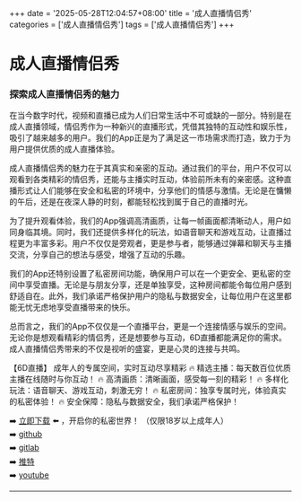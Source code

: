 +++
date = '2025-05-28T12:04:57+08:00'
title = '成人直播情侣秀'
categories = ['成人直播情侣秀']
tags = ['成人直播情侣秀']
+++

# 成人直播情侣秀

### 探索成人直播情侣秀的魅力

在当今数字时代，视频和直播已成为人们日常生活中不可或缺的一部分。特别是在成人直播领域，情侣秀作为一种新兴的直播形式，凭借其独特的互动性和娱乐性，吸引了越来越多的用户。我们的App正是为了满足这一市场需求而打造，致力于为用户提供优质的成人直播体验。

成人直播情侣秀的魅力在于其真实和亲密的互动。通过我们的平台，用户不仅可以观看到各类精彩的情侣秀，还能与主播实时互动，体验前所未有的亲密感。这种直播形式让人们能够在安全和私密的环境中，分享他们的情感与激情。无论是在慵懒的午后，还是在夜深人静的时刻，都能轻松找到属于自己的直播时光。

为了提升观看体验，我们的App强调高清画质，让每一帧画面都清晰动人，用户如同身临其境。同时，我们还提供多样化的玩法，如语音聊天和游戏互动，让直播过程更为丰富多彩。用户不仅仅是旁观者，更是参与者，能够通过弹幕和聊天与主播交流，分享自己的想法与感受，增强了互动的乐趣。

我们的App还特别设置了私密房间功能，确保用户可以在一个更安全、更私密的空间中享受直播。无论是与朋友分享，还是单独享受，这种房间都能令每位用户感到舒适自在。此外，我们承诺严格保护用户的隐私与数据安全，让每位用户在这里都能无忧无虑地享受直播带来的快乐。

总而言之，我们的App不仅仅是一个直播平台，更是一个连接情感与娱乐的空间。无论你是想观看精彩的情侣秀，还是想要参与互动，6D直播都能满足你的需求。成人直播情侣秀带来的不仅是视听的盛宴，更是心灵的连接与共鸣。

【6D直播】
成年人的专属空间，实时互动尽享精彩
🔥 精选主播：每天数百位优质主播在线随时与你互动！
🔥 高清画质：清晰画面，感受每一刻的精彩！
🔥 多样化玩法：语音聊天、游戏互动，刺激无穷！
🔥 私密房间：独享专属时光，体验真实的私密体验！
🔥 安全保障：隐私与数据安全，我们承诺严格保护！

➡️ [立即下载](https://down123.s3.ap-east-1.amazonaws.com/down/down.html?channelCode=blog) ⬅️ ，开启你的私密世界！ （仅限18岁以上成年人）  
➡️ [github](https://aldult-live.github.io/)  
➡️ [gitlab](https://seo-09598d.gitlab.io/)  
➡️ [推特](https://x.com/wegame33)  
➡️ [youtube](https://www.youtube.com/@6Dlive)  

---
